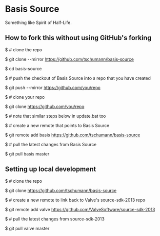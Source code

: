 Basis Source
============

Something like Spirit of Half-Life.


How to fork this without using GitHub's forking
-----------------------------------------------

$ # clone the repo

$ git clone --mirror https://github.com/tschumann/basis-source

$ cd basis-source

$ # push the checkout of Basis Source into a repo that you have created

$ git push --mirror https://github.com/you/repo


$ # clone your repo

$ git clone https://github.com/you/repo

$ # note that similar steps below in update.bat too

$ # create a new remote that points to Basis Source

$ git remote add basis https://github.com/tschumann/basis-source

$ # pull the latest changes from Basis Source

$ git pull basis master


Setting up local development
----------------------------

$ # clone the repo

$ git clone https://github.com/tschumann/basis-source

$ # create a new remote to link back to Valve's source-sdk-2013 repo

$ git remote add valve https://github.com/ValveSoftware/source-sdk-2013

$ # pull the latest changes from source-sdk-2013

$ git pull valve master
